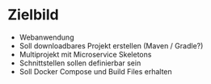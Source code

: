 # Zielbild

* Webanwendung
* Soll downloadbares Projekt erstellen (Maven / Gradle?)
* Multiprojekt mit Microservice Skeletons
* Schnittstellen sollen definierbar sein
* Soll Docker Compose und Build Files erhalten
